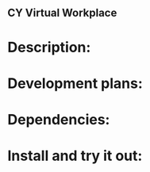 ## CY Virtual Workplace ## 
# Description:

# Development plans: 

# Dependencies: 

# Install and try it out:

